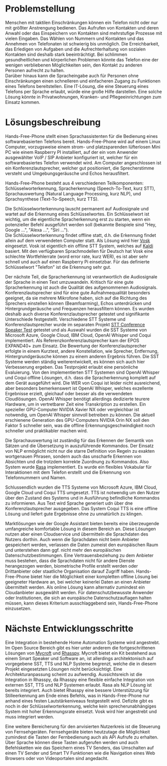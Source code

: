 # Problemstellung

Menschen mit taktilen Einschränkungen können ein Telefon nicht oder nur mit größter Anstrengung bedienen. 
Das Aufrufen von Kontakten und deren Anwahl oder das Einspeichern von Kontakten sind mehrstufige Prozesse mit vielen Eingaben.
Das Wählen von Nummern und Kontakten und das Annehmen von Telefonaten ist schwierig bis unmöglich. 
Die Erreichbarkeit, das Erledigen von Aufgaben und die Aufrechterhaltung von sozialen Kontakten sind deshalb stark beeinträchtigt. 
Bei schlimmen gesundheitlichen und körperlichen Problemen könnte das Telefon eine der wenigen verbliebenen Möglichkeiten sein, den Kontakt zu anderen Personen aufrecht zu halten.    
Darüber hinaus kann die Spracheingabe auch für Personen ohne Einschränkungen einen schnelleren und einfacheren Zugang zu Funktionen eines Telefons bereitstellen. 
Eine IT-Lösung, die eine Steuerung eines Telefons per Sprache erlaubt, würde eine große Hilfe darstellen. 
Eine solche Lösung könnte in Privatwohnungen, Kranken- und Pflegeeinrichtungen zum Einsatz kommen.

# Lösungsbeschreibung

Hands-Free-Phone stellt einen Sprachassistenten für die Bedienung eines softwarebasierten Telefons bereit. 
Hands-Free-Phone wird auf einem Linux Computer, vorzugsweise einem strom- und platzsparenden lüfterlosen Mini PC wie einem Raspberry PI installiert, 
auf der ein vom Anwender ausgewählter VoIP / SIP Anbieter konfiguriert ist, welcher für ein softwarebasiertes Telefon verwendet wird. 
Am Computer angeschlossen ist ein Konferenzlautsprecher, welcher gut positioniert, die Sprecherstimme versteht und Umgebungsgeräusche und Echos herausfiltert.

Hands-Free-Phone besteht aus 4 verschiedenen Teilkomponenten: Schlüsselworterkennung, Spracherkennung (Speech-To-Text, kurz STT), Sprachauswertung (Natural Language Processing, kurz NLP), 
und Sprachsynthese (Text-To-Speech, kurz TTS).

Die Schlüsselworterkennung lauscht permanent auf Audiosignale und wartet auf die Erkennung eines Schlüsselwortes. 
Ein Schlüsselwort ist wichtig, um die eigentliche Spracherkennung erst zu starten, wenn ein potenzieller Befehl ausgeführt werden soll (bekannte Beispiele sind "Hey, Google ...", "Alexa ...", "Siri ...").  
Die Schlüsselworterkennung findet offline statt, d.h. die Erkennung findet allein auf dem
 verwendeten Computer statt. Als Lösung wird hier [Vosk](https://alphacephei.com/vosk/) eingesetzt. Vosk ist eigentlich ein offline STT System, welches auf [Kaldi](https://github.com/kaldi-asr/kaldi) basiert.
Mit den verfügbaren Sprachmodellen für Deutsch hat Vosk eine schlechte Wortfehlerrate (word error rate, kurz WER), es ist aber sehr schnell und auch auf einen Raspberry Pi einsetzbar. 
Für das definierte Schlüsselwort "Telefon" ist die Erkennung sehr gut.

Der nächste Teil, die Spracherkennung ist verantwortlich die Audiosignale der Sprache in einen Text umzuwandeln. Kritisch für eine gute Spracherkennung ist auch die Qualität des aufgenommenen Audiosignals. 
Konferenzlautsprecher sind für eine gute Aufnahmequalität besonders geeignet, da sie mehrere Mikrofone haben, sich auf die Richtung des Sprechers einstellen können (Beamfoarming), 
Echos unterdrücken und Hintergrundgeräusche und Frequenzen herausfiltern können. Es wurden deshalb auch diverse Konferenzlautsprecher getestet und signifikante Unterschiede festgestellt. 
Verschiedene STT Systeme und Konferenzlautsprecher wurde im separaten Projekt [STT Conference Speaker Test](https://github.com/HandsFreeGadgets/stt-conference-speaker-test) getestet und 
als Auswahl wurden die SST Systeme von Microsoft Azure, Google Cloud, IBM Cloud, OpenAI Whisper und Coqui implementiert. Als Referenzkonferenzlautsprecher kam der EPOS EXPAND40+ zum Einsatz. Die Bewertung 
der Konferenzlautsprecher erfolgte in einem Kurztest, andere Konstellation, wie Sprecher, Entfernung, Hintergrundgeräusche können zu einem anderen Ergebnis führen. 
Die SST Systeme werden ständig weiterentwickelt, es können sich auch hier Verbesserung ergeben. Das Testprojekt erlaubt eine persönliche Evaluierung. Von den implementierten STT Systemen sind 
OpenAI Whisper und Coqui offline Lösungen, d.h. dass die Spracherkennung komplett auf dem Gerät ausgeführt wird. Die WER von Coqui ist leider nicht ausreichend, aber besonders bemerkenswert ist OpenAI Whisper, 
welches exzellente Ergebnisse erzielt, gleichauf oder besser als die verwendeten Cloudlösungen. OpenAI Whisper benötigt allerdings dedizierte teurere Hardware, um in vertretbarer Zeit eine Transkription zu erstellen.
Ein spezieller GPU-Computer NVIDIA Xavier NX oder vergleichbar ist notwendig, um OpenAI Whisper sinnvoll betreiben zu können. 
Die aktuell erschienene Generation des GPU-Computers NVIDIA Orin NX soll den Faktor 5 schneller sein, was die offline Erkennungsgeschwindigkeit noch schneller und praktikabler machen wird.

Die Sprachauswertung ist zuständig für das Erkennen der Semantik von Sätzen und die Übersetzung in auszuführende Kommandos. Der Einsatz von NLP ermöglicht nicht nur die starre Definition von 
 Regeln zu exakten wortgenauen Phrasen, sondern auch das unscharfe Erkennen von Absichten und die trotzdem korrekte Zuordnung zu Kommandos. Also System wurde [Rasa](https://rasa.com) implementiert.
Es wurde ein flexibles Vokabular für Interaktionen mit dem Telefon erstellt und die Erkennung von Telefonnummern und Namen.

Schlussendlich wurden die TTS Systeme von Microsoft Azure, IBM Cloud, Google Cloud und Coqui TTS umgesetzt. TTS ist notwendig um den Nutzer über den Zustand des Systems und in Ausführung befindliche Kommandos 
zu informieren. Aus Text wird Sprache generiert udn über dne Konferenzlautsprecher ausgegeben. Das System Coqui TTS is eine offline Lösung und liefert gute Ergebnisse ohne zu unnatürlich zu klingen.  

Marktlösungen wie der Google Assistant bieten bereits eine überzeugende umfangreiche komfortable Lösung in diesem Bereich an. Diese Lösungen nutzen aber einen Cloudservice und übermitteln die Sprachdaten des Nutzers dorthin. 
Auch wenn die Sprachdaten nicht beim Anbieter gespeichert werden, verlassen die Daten zumeist den europäischen Raum und unterstehen dann ggf. nicht mehr den europäischen Datenschutzbestimmungen. 
Eine Vertrauensbeziehung zu dem Anbieter muss bestehen, dass die Sprachdaten nicht für andere Dienste herangezogen werden, biometrische Profile erstellt werden oder Drittanbieter oder staatliche Organisation darauf Zugriff haben.
Hands-Free-Phone bietet hier die Möglichkeit einer kompletten offline Lösung bei geeigneter Hardware an, bei welcher keinerlei Daten an einen Anbieter übermittelt werden. Als online Lösung kann alternativ zumindest ein Cloudanbieter ausgewählt werden. 
Für datenschutzbewusste Anwender oder Institutionen, die sich an europäische Datenschutzauflagen halten müssen, kann dieses Kriterium ausschlaggebend sein, Hands-Free-Phone einzusetzen.

# Nächste Entwicklungsschritte

Eine Integration in bestehende Home Automation Systeme wird angestrebt. Im Open Source Bereich gibt es hier unter anderem die fortgeschrittenen Lösungen von [Mycroft](https://mycroft.ai/) und [Rhasspy](https://github.com/rhasspy/rhasspy).
Mycroft bietet ein Kit bestehend aus einem Smart Speaker und Software an, ist allerdings architektonisch auf vorgegebene SST, TTS und NLP Systeme begrenzt, welche die in diesem Projekt eingesetzten Lösungen nicht berücksichtigt. Eine Architekturanpassung scheint zu 
aufwendig. Aussichtsreich ist die Integration in Rhasspy, da Rhasspy eine flexible einfache Integration von externen SST, TTS und NLP Systemen erlaubt. Rasa als NLP Lösung ist bereits integriert. Auch bietet Rhasspy eine bessere Unterstützung für Stilleerkennung am Ende eines Befehls, was 
in Hands-Free-Phone nur anhand eines festen Lautstärkeniveaus festgestellt wird. Defizite gibt es noch in der Schlüsselworterkennung, welche kein sprecherunabhängiges System mit hoher Erkennungsrate einsetzt. Vosk wird hier angestrebt und muss integriert werden.

Eine weitere Bereicherung für den anvisierten Nutzerkreis ist die Steuerung von Fernsehgeräten. Fernsehgeräte bieten heutzutage die Möglichkeit zumindest die Tasten der Fernbedienung auch als APi Aufrufe zu erhalten. 
Über Sprache können diese Tasten aufgerufen werden und auch Befehlsketten wie das Speichern eines TV Senders, das Umschalten auf einen TV Sender und Smart TV Funktionen wie die Navigation eines Web Browsers oder von Videoportalen sind angedacht. 
